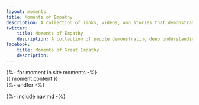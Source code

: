 ```yaml
---
layout: moments
title: Moments of Empathy
description: A collection of links, videos, and stories that demonstrate the profound impact of empathy. 
twitter:
    title: Moments of Empathy
    description: A collection of people demonstrating deep understanding 
facebook:
    title: Moments of Great Empathy
    description: 
---
```



<div>
    {%- for moment in site.moments -%} 
    <div class="moment item {{ moment.type }}">{{ moment.content }} </div>
    {%- endfor -%}
</div>

{%- include nav.md -%}